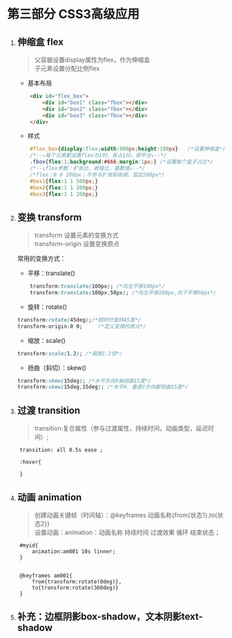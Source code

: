 # 第三部分 CSS3高级应用
1. ## 伸缩盒 flex
	>父容器设置display属性为flex，作为伸缩盒  
	>子元素设置分配比例flex   
	
	+ 基本布局
	```html
		<div id="flex_box">
			<div id="box1" class="fbox"></div>
			<div id="box2" class="fbox"></div>
			<div id="box3" class="fbox"></div>
		</div>
	```
	+ 样式
	```css
		#flex_box{display:flex;width:800px;height:100px}   /*设置伸缩盒*/
		/*--↓每个元素都设置flex为1时，各占1份，即平分↓--*/
		.fbox{flex:1;background:#666;margin:1px;} /*设置每个盒子占比*/
		/*--↓flex参数：扩张比，收缩比，基数值↓--*/
		/*flex：0 0 200px；不参与扩张和收缩，固定200px*/
		#box1{flex:1 1 500px;}
		#box2{flex:1 1 200px;}
		#box3{flex:1 1 200px;}
	```
2. ## 变换 transform  
	>transform 设置元素的变换方式  
	>transform-origin 设置变换原点  

	常用的变换方式：
	* 平移：translate()
	```css
		transform:translate(100px); /*向左平移100px*/
		transform:translate(100px,50px); /*向左平移100px,向下平移50px*/
	```  
	* 旋转：rotate()
	```css
	transform:rotate(45deg);/*顺时针旋转45度*/
	transform-origin:0 0;     /*定义变换的原点*/
	```
	* 缩放：scale()
	```css
	transform:scale(1.2); /*缩放1.2倍*/
	```
	* 扭曲（斜切）：skew()
	```css
	transform:skew(15deg); /*水平方向X轴扭曲15度*/
	transform:skew(15deg,15deg); /*水平X、垂直Y方向都扭曲15度*/
	```

3. ## 过渡 transition
	>transition:复合属性（参与过渡属性，持续时间，动画类型，延迟时间）;    
	
```
	transition: all 0.5s ease ;
	
	:hover{
		
	}

```    
  
4. ## 动画 animation
	>创建动画关键帧（时间轴）：@keyframes 动画名称{from{状态1},to{状态2}}  
	>设置动画：animation：动画名称 持续时间 过渡效果 循环 结束状态；  
```
	#myid{
		animation:am001 10s linner;
	}
	
	
	@keyframes am001{
		from{transform:rotate(0deg)},
		to{transform:rotate(360deg)}
	}
```

5. ## 补充：边框阴影box-shadow，文本阴影text-shadow
